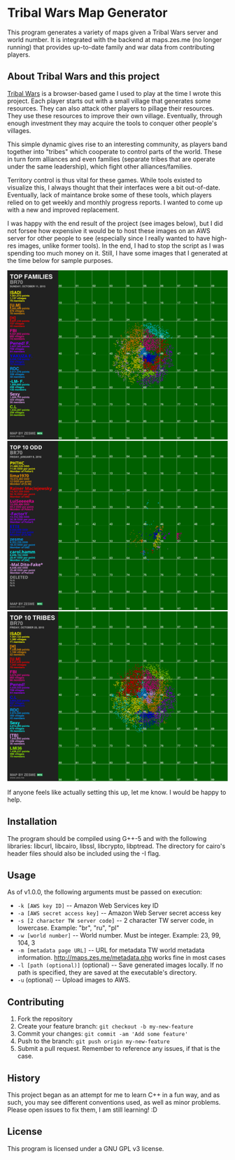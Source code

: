 # Tribal Wars Map Generator

This program generates a variety of maps given a Tribal Wars server and world number. It is integrated with the backend at maps.zes.me (no longer running) that provides up-to-date family and war data from contributing players.

## About Tribal Wars and this project
[Tribal Wars](https://www.tribalwars.net/en-dk/) is a browser-based game I used to play at the time I wrote this project.
Each player starts out with a small village that generates some resources. They can also attack
other players to pillage their resources. They use these resources to improve their own village.
Eventually, through enough investment they may acquire the tools to conquer other people's villages.

This simple dynamic gives rise to an interesting community, as players band together into "tribes" which
cooperate to control parts of the world. These in turn form alliances and even families (separate tribes that
are operate under the same leadership), which fight other alliances/families.

Territory control is thus vital for these games. While tools existed to visualize this, I always thought that
their interfaces were a bit out-of-date. Eventually, lack of maintance broke some of these tools, which
players relied on to get weekly and monthly progress reports. I wanted to come up with a new and improved replacement. 

I was happy with the
end result of the project (see images below), but I did not forsee how expensive it would be to host these
images on an AWS server for other people to see (especially since I really wanted to have high-res images, unlike
former tools).
In the end, I had to stop the script as I was spending too
much money on it. Still, I have some images that I generated at the time below for sample purposes.

![Families map](https://raw.githubusercontent.com/ltorroba/tw-map-generator/master/images/top_families_hr.png "Families map")
![Top players by ODD (Opponents defeated as a defender)](https://raw.githubusercontent.com/ltorroba/tw-map-generator/master/images/top_players_odd_hr.png "Top players by ODD (Opponents defeated as a defender)")
![Top tribes map](https://raw.githubusercontent.com/ltorroba/tw-map-generator/master/images/top_tribes_hr.png "Top tribes map")

If anyone feels like actually setting this up, let me know. I would be happy to help.

## Installation

The program should be compiled using G++-5 and with the following libraries: libcurl, libcairo, libssl, libcrypto, libptread. The directory for cairo's header files should also be included using the -I flag.

## Usage

As of v1.0.0, the following arguments must be passed on execution:

- `-k [AWS key ID]` -- Amazon Web Services key ID
- `-a [AWS secret access key]` -- Amazon Web Server secret access key
- `-s [2 character TW server code]` -- 2 character TW server code, in lowercase. Example: "br", "ru", "pl"
- `-w [world number]` -- World number. Must be integer. Example: 23, 99, 104, 3
- `-m [metadata page URL]` -- URL for metadata TW world metadata information. http://maps.zes.me/metadata.php works fine in most cases
- `-l [path (optional)]` (optional)  -- Save generated images locally. If no path is specified, they are saved at the executable's directory.
- `-u` (optional) -- Upload images to AWS.

## Contributing

1. Fork the repository
2. Create your feature branch: `git checkout -b my-new-feature`
3. Commit your changes: `git commit -am 'Add some feature'`
4. Push to the branch: `git push origin my-new-feature`
5. Submit a pull request. Remember to reference any issues, if that is the case.

## History

This project began as an attempt for me to learn C++ in a fun way, and as such, you may see different conventions used, as well as minor problems. Please open issues to fix them, I am still learning! :D

## License

This program is licensed under a GNU GPL v3 license.
